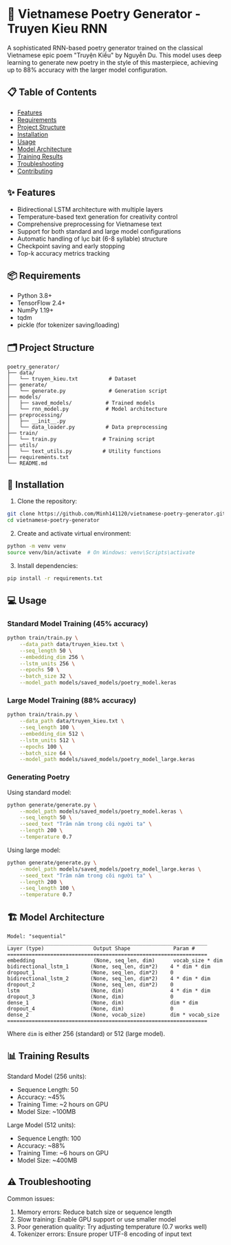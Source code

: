 # 🎨 Vietnamese Poetry Generator - Truyen Kieu RNN

A sophisticated RNN-based poetry generator trained on the classical Vietnamese epic poem "Truyện Kiều" by Nguyễn Du. This model uses deep learning to generate new poetry in the style of this masterpiece, achieving up to 88% accuracy with the larger model configuration.

## 📋 Table of Contents
- [Features](#-features)
- [Requirements](#-requirements)
- [Project Structure](#-project-structure)
- [Installation](#-installation)
- [Usage](#-usage)
- [Model Architecture](#-model-architecture)
- [Training Results](#-training-results)
- [Troubleshooting](#-troubleshooting)
- [Contributing](#-contributing)

## ✨ Features
- Bidirectional LSTM architecture with multiple layers
- Temperature-based text generation for creativity control
- Comprehensive preprocessing for Vietnamese text
- Support for both standard and large model configurations
- Automatic handling of lục bát (6-8 syllable) structure
- Checkpoint saving and early stopping
- Top-k accuracy metrics tracking

## 📦 Requirements
- Python 3.8+
- TensorFlow 2.4+
- NumPy 1.19+
- tqdm
- pickle (for tokenizer saving/loading)

## 🗂️ Project Structure
```
poetry_generator/
├── data/
│   └── truyen_kieu.txt          # Dataset
├── generate/
│   └── generate.py              # Generation script
├── models/
│   ├── saved_models/           # Trained models
│   └── rnn_model.py            # Model architecture
├── preprocessing/
│   ├── __init__.py
│   └── data_loader.py          # Data preprocessing
├── train/
│   └── train.py               # Training script
├── utils/
│   └── text_utils.py          # Utility functions
├── requirements.txt
└── README.md
```

## 🚀 Installation

1. Clone the repository:
```bash
git clone https://github.com/Minh141120/vietnamese-poetry-generator.git
cd vietnamese-poetry-generator
```

2. Create and activate virtual environment:
```bash
python -m venv venv
source venv/bin/activate  # On Windows: venv\Scripts\activate
```

3. Install dependencies:
```bash
pip install -r requirements.txt
```

## 💻 Usage

### Standard Model Training (45% accuracy)
```bash
python train/train.py \
    --data_path data/truyen_kieu.txt \
    --seq_length 50 \
    --embedding_dim 256 \
    --lstm_units 256 \
    --epochs 50 \
    --batch_size 32 \
    --model_path models/saved_models/poetry_model.keras
```

### Large Model Training (88% accuracy)
```bash
python train/train.py \
    --data_path data/truyen_kieu.txt \
    --seq_length 100 \
    --embedding_dim 512 \
    --lstm_units 512 \
    --epochs 100 \
    --batch_size 64 \
    --model_path models/saved_models/poetry_model_large.keras
```

### Generating Poetry

Using standard model:
```bash
python generate/generate.py \
    --model_path models/saved_models/poetry_model.keras \
    --seq_length 50 \
    --seed_text "Trăm năm trong cõi người ta" \
    --length 200 \
    --temperature 0.7
```

Using large model:
```bash
python generate/generate.py \
    --model_path models/saved_models/poetry_model_large.keras \
    --seed_text "Trăm năm trong cõi người ta" \
    --length 200 \
    --seq_length 100 \
    --temperature 0.7
```

## 🏗️ Model Architecture

```
Model: "sequential"
_________________________________________________________________
Layer (type)                Output Shape              Param #   
=================================================================
embedding                   (None, seq_len, dim)      vocab_size * dim
bidirectional_lstm_1       (None, seq_len, dim*2)    4 * dim * dim
dropout_1                  (None, seq_len, dim*2)    0
bidirectional_lstm_2       (None, seq_len, dim*2)    4 * dim * dim
dropout_2                  (None, seq_len, dim*2)    0
lstm                       (None, dim)               4 * dim * dim
dropout_3                  (None, dim)               0
dense_1                    (None, dim)               dim * dim
dropout_4                  (None, dim)               0
dense_2                    (None, vocab_size)        dim * vocab_size
=================================================================
```

Where `dim` is either 256 (standard) or 512 (large model).

## 📊 Training Results

Standard Model (256 units):
- Sequence Length: 50
- Accuracy: ~45%
- Training Time: ~2 hours on GPU
- Model Size: ~100MB

Large Model (512 units):
- Sequence Length: 100
- Accuracy: ~88%
- Training Time: ~6 hours on GPU
- Model Size: ~400MB

## ⚠️ Troubleshooting

Common issues:
1. Memory errors: Reduce batch size or sequence length
2. Slow training: Enable GPU support or use smaller model
3. Poor generation quality: Try adjusting temperature (0.7 works well)
4. Tokenizer errors: Ensure proper UTF-8 encoding of input text
